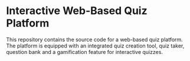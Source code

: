   #  Interactive Web-Based Quiz Platform

This repository contains the source code for a web-based quiz platform. The platform is equipped with an integrated quiz creation tool, quiz taker, question bank and a gamification feature for interactive quizzes.
